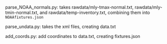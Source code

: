 parse_NOAA_normals.py:
takes rawdata/mly-tmax-normal.txt, rawdata/mly-tmin-normal.txt, and rawdata/temp-inventory.txt, combining them into `NOAAfixtures.json`

parse_undata.py:
takes the xml files, creating data.txt

add_coords.py: add coordinates to data.txt, creating fixtures.json

